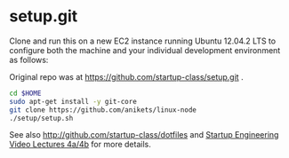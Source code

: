 setup.git
=========
Clone and run this on a new EC2 instance running Ubuntu 12.04.2 LTS to
configure both the machine and your individual development environment as
follows:

Original repo was at https://github.com/startup-class/setup.git .

```sh
cd $HOME
sudo apt-get install -y git-core
git clone https://github.com/anikets/linux-node
./setup/setup.sh   
```

See also http://github.com/startup-class/dotfiles and
[Startup Engineering Video Lectures 4a/4b](https://class.coursera.org/startup-001/lecture/index)
for more details.





